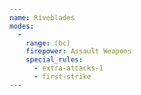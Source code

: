 ```yaml
---
name: Riveblades
modes:
  -
    range: (bc)
    firepower: Assault Weapons
    special_rules:
      - extra-attacks-1
      - first-strike
---
```

